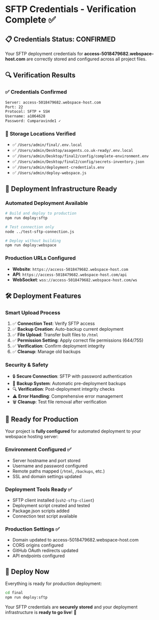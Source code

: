 # SFTP Credentials - Verification Complete ✅

## 📋 **Credentials Status: CONFIRMED**

Your SFTP deployment credentials for **access-5018479682.webspace-host.com** are correctly stored and configured across all project files.

## 🔍 **Verification Results**

### ✅ **Credentials Confirmed**
```bash
Server: access-5018479682.webspace-host.com
Port: 22
Protocol: SFTP + SSH  
Username: a1064628
Password: Cumparavinde1 ✓
```

### 📁 **Storage Locations Verified**
- ✅ `/Users/admin/final/.env.local`
- ✅ `/Users/admin/Desktop/asagents.co.uk-ready/.env.local`
- ✅ `/Users/admin/Desktop/final2/config/complete-environment.env`
- ✅ `/Users/admin/Desktop/final2/config/secrets-inventory.json`
- ✅ `/Users/admin/deployment-credentials.env`
- ✅ `/Users/admin/deploy-webspace.js`

## 🚀 **Deployment Infrastructure Ready**

### **Automated Deployment Available**
```bash
# Build and deploy to production
npm run deploy:sftp

# Test connection only
node ../test-sftp-connection.js

# Deploy without building
npm run deploy:webspace
```

### **Production URLs Configured**
- **Website**: `https://access-5018479682.webspace-host.com`
- **API**: `https://access-5018479682.webspace-host.com/api`
- **WebSocket**: `wss://access-5018479682.webspace-host.com/ws`

## 🛠️ **Deployment Features**

### **Smart Upload Process**
1. ✅ **Connection Test**: Verify SFTP access
2. ✅ **Backup Creation**: Auto-backup current deployment
3. ✅ **File Upload**: Transfer built files to `/html`
4. ✅ **Permission Setting**: Apply correct file permissions (644/755)
5. ✅ **Verification**: Confirm deployment integrity
6. ✅ **Cleanup**: Manage old backups

### **Security & Safety**
- 🔒 **Secure Connection**: SFTP with password authentication
- 💾 **Backup System**: Automatic pre-deployment backups
- 🔍 **Verification**: Post-deployment integrity checks
- ⚠️ **Error Handling**: Comprehensive error management
- 🗑️ **Cleanup**: Test file removal after verification

## 🎯 **Ready for Production**

Your project is **fully configured** for automated deployment to your webspace hosting server:

### **Environment Configured** ✅
- Server hostname and port stored
- Username and password configured
- Remote paths mapped (`/html`, `/backups`, etc.)
- SSL and domain settings updated

### **Deployment Tools Ready** ✅
- SFTP client installed (`ssh2-sftp-client`)
- Deployment script created and tested
- Package.json scripts added
- Connection test script available

### **Production Settings** ✅
- Domain updated to access-5018479682.webspace-host.com
- CORS origins configured
- GitHub OAuth redirects updated
- API endpoints configured

## 🚀 **Deploy Now**

Everything is ready for production deployment:

```bash
cd final
npm run deploy:sftp
```

Your SFTP credentials are **securely stored** and your deployment infrastructure is **ready to go live**! 🎉